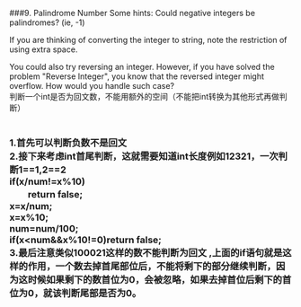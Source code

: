 ###9. Palindrome Number
Some hints:
Could negative integers be palindromes? (ie, -1)

If you are thinking of converting the integer to string, note the restriction of using extra space.

You could also try reversing an integer. However, if you have solved the problem "Reverse Integer", you know that the reversed integer might overflow. How would you handle such case?<br>
判断一个int是否为回文数，不能用额外的空间（不能把int转换为其他形式再做判断）<br><br>
### 1.首先可以判断负数不是回文<br> 2.接下来考虑int首尾判断，这就需要知道int长度例如12321，一次判断1==1,2==2<br>if(x/num!=x%10)<br>　　return  false;<br>x=x/num;<br>x=x%10;<br>num=num/100;<br> if(x<num&&x%10!=0)return false;<br>3.最后注意类似100021这样的数不能判断为回文 ,上面的if语句就是这样的作用，一个数去掉首尾部位后，不能将剩下的部分继续判断，因为这时候如果剩下的数首位为0，会被忽略，如果去掉首位后剩下的首位为0，就该判断尾部是否为0。
